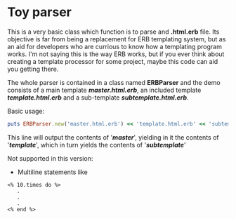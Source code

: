 # Toy parser
This is a very basic class which function is to parse and **.html.erb** file. Its objective is far from being a replacement for ERB templating system, but as an aid for developers who are currious to know how a templating program works. I'm not saying this is the way ERB works, but if you ever think about creating a template processor for some project, maybe this code can aid you getting there.

The whole parser is contained in a class named **ERBParser** and the demo consists of a main template _**master.html.erb**_, an included template _**template.html.erb**_ and a sub-template _**subtemplate.html.erb**_.

Basic usage:

```ruby
puts ERBParser.new('master.html.erb') << 'template.html.erb' << 'subtemplate.html.erb'
```

This line will output the contents of '_**master**_', yielding in it the contents of '_**template**_', which in turn yields the contents of '_**subtemplate**_'

Not supported in this version:
* Multiline statements like

```erb
<% 10.times do %>
   .
   .
   .
<% end %>
```
